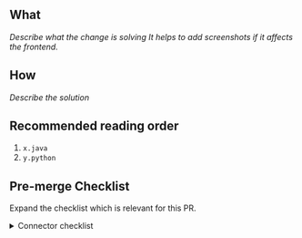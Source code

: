 ## What
*Describe what the change is solving*
*It helps to add screenshots if it affects the frontend.*

## How
*Describe the solution*

## Recommended reading order
1. `x.java`
2. `y.python`

## Pre-merge Checklist
Expand the checklist which is relevant for this PR. 

<details><summary>Connector checklist </summary>
<p>

- [ ] Issue acceptance criteria met
- [ ] Unit & integration tests added as appropriate (and are passing)
    * Community members: please provide proof of this succeeding locally e.g: screenshot or copy-paste acceptance test output. To run acceptance tests for a Python connector, follow instructions in the README. For java connectors run `./gradlew :airbyte-integrations:connectors:<name>:integrationTest`.
- [ ] `/test` command documented [here]() is passing. 
    * Community members can skip this, Airbyters will run this for you. 
- [ ] Code reviews completed
- [ ] Credentials added to Github CI if needed and not already present. [instructions for injecting secrets into CI](https://docs.airbyte.io/contributing-to-airbyte/building-new-connector#using-credentials-in-ci). 
- [ ] Documentation updated 
    - [ ] README
    - [ ] CHANGELOG.md
    - [ ] Reference docs in the `docs/integrations/` directory.
    - [ ] If adding a new connector, update the `docs/SUMMARY.md` to point to the new docs in `docs/integrations/`
- [ ] Build is successful
- [ ] Connector version bumped like described [here](https://docs.airbyte.io/contributing-to-airbyte/building-new-connector#updating-a-connector)
- [ ] New Connector version released on Dockerhub by running the `/publish` command described [here](https://docs.airbyte.io/contributing-to-airbyte/building-new-connector#updating-a-connector)
- [ ] No major blockers
- [ ] PR merged into master branch
- [ ] Follow up tickets have been created
- [ ] Associated tickets have been closed & stakeholders notified
</p>
</details>

